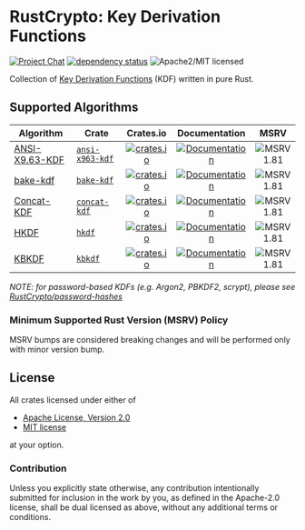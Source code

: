 # RustCrypto: Key Derivation Functions

[![Project Chat][chat-image]][chat-link] [![dependency status][deps-image]][deps-link] ![Apache2/MIT licensed][license-image]

Collection of [Key Derivation Functions][KDF] (KDF) written in pure Rust.

## Supported Algorithms

| Algorithm    | Crate | Crates.io | Documentation | MSRV |
|--------------|-------|:---------:|:-------------:|:----:|
| [ANSI-X9.63-KDF] | [`ansi-x963-kdf`] | [![crates.io](https://img.shields.io/crates/v/ansi-x963-kdf.svg)](https://crates.io/crates/ansi-x963-kdf) | [![Documentation](https://docs.rs/ansi-x963-kdf/badge.svg)](https://docs.rs/ansi-x963-kdf) | ![MSRV 1.81][msrv-1.81] |
| [bake-kdf]   | [`bake-kdf`]   |   [![crates.io](https://img.shields.io/crates/v/bake-kdf.svg)](https://crates.io/crates/bake-kdf)   |   [![Documentation](https://docs.rs/bake-kdf/badge.svg)](https://docs.rs/bake-kdf)   | ![MSRV 1.81][msrv-1.81] |
| [Concat-KDF] | [`concat-kdf`] | [![crates.io](https://img.shields.io/crates/v/concat-kdf.svg)](https://crates.io/crates/concat-kdf) | [![Documentation](https://docs.rs/concat-kdf/badge.svg)](https://docs.rs/concat-kdf) | ![MSRV 1.81][msrv-1.81] |
| [HKDF]       | [`hkdf`]       |       [![crates.io](https://img.shields.io/crates/v/hkdf.svg)](https://crates.io/crates/hkdf)       |       [![Documentation](https://docs.rs/hkdf/badge.svg)](https://docs.rs/hkdf)       | ![MSRV 1.81][msrv-1.81] |
| [KBKDF]      | [`kbkdf`]      | [![crates.io](https://img.shields.io/crates/v/kbkdf.svg)](https://crates.io/crates/kbkdf)       |       [![Documentation](https://docs.rs/kbkdf/badge.svg)](https://docs.rs/kbkdf)         | ![MSRV 1.81][msrv-1.81] |

*NOTE: for password-based KDFs (e.g. Argon2, PBKDF2, scrypt), please see [RustCrypto/password-hashes]*

### Minimum Supported Rust Version (MSRV) Policy

MSRV bumps are considered breaking changes and will be performed only with minor version bump.

## License

All crates licensed under either of

 * [Apache License, Version 2.0](http://www.apache.org/licenses/LICENSE-2.0)
 * [MIT license](http://opensource.org/licenses/MIT)

at your option.

### Contribution

Unless you explicitly state otherwise, any contribution intentionally submitted for inclusion in the work by you, as defined in the Apache-2.0 license, shall be dual licensed as above, without any additional terms or conditions.

[//]: # (badges)

[chat-image]: https://img.shields.io/badge/zulip-join_chat-blue.svg
[chat-link]: https://rustcrypto.zulipchat.com/#narrow/stream/260043-KDFs
[license-image]: https://img.shields.io/badge/license-Apache2.0/MIT-blue.svg
[deps-image]: https://deps.rs/repo/github/RustCrypto/KDFs/status.svg
[deps-link]: https://deps.rs/repo/github/RustCrypto/KDFs
[msrv-1.81]: https://img.shields.io/badge/rustc-1.81+-blue.svg

[//]: # (crates)

[`ansi-x963-kdf`]: ./ansi-x963-kdf
[`bake-kdf`]: ./bake-kdf
[`concat-kdf`]: ./concat-kdf
[`hkdf`]: ./hkdf
[`kbkdf`]: ./kbkdf

[//]: # (algorithms)

[KDF]: https://en.wikipedia.org/wiki/Key_derivation_function
[HKDF]: https://en.wikipedia.org/wiki/HKDF
[ANSI-X9.63-KDF]: https://www.secg.org/sec1-v2.pdf
[bake-kdf]: https://apmi.bsu.by/assets/files/std/bake-spec19.pdf
[Concat-KDF]: https://nvlpubs.nist.gov/nistpubs/Legacy/SP/nistspecialpublication800-56ar.pdf
[KBKDF]: https://csrc.nist.gov/projects/cryptographic-algorithm-validation-program/key-derivation
[RustCrypto/password-hashes]: https://github.com/RustCrypto/password-hashes
